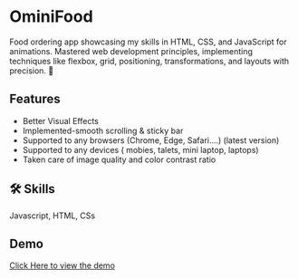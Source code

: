 # OminiFood
Food ordering app showcasing my skills in HTML, CSS, and JavaScript for animations. Mastered web development principles, implementing techniques like flexbox, grid, positioning, transformations, and layouts with precision. 🚀

## Features

- Better Visual Effects
- Implemented-smooth scrolling & sticky bar
- Supported to any browsers (Chrome, Edge, Safari....) (latest version)
- Supported to any devices ( mobies, talets, mini laptop, laptops)
- Taken care of image quality and color contrast ratio

## 🛠 Skills
Javascript, HTML, CSs

## Demo
[Click Here to view the demo](https://zippy-hamster-dbabc9.netlify.app/)




